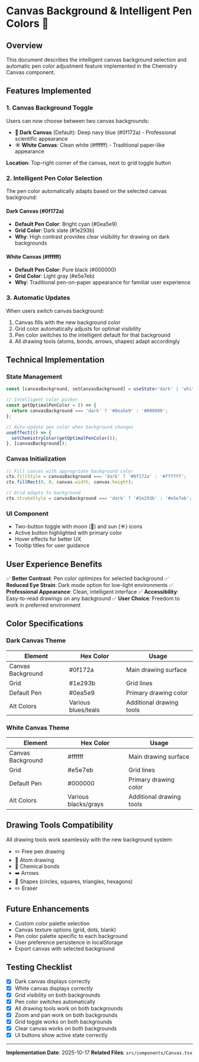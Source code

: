 # Canvas Background & Intelligent Pen Colors 🎨

## Overview
This document describes the intelligent canvas background selection and automatic pen color adjustment feature implemented in the Chemistry Canvas component.

## Features Implemented

### 1. Canvas Background Toggle
Users can now choose between two canvas backgrounds:
- **🌙 Dark Canvas** (Default): Deep navy blue (#0f172a) - Professional scientific appearance
- **☀️ White Canvas**: Clean white (#ffffff) - Traditional paper-like appearance

**Location**: Top-right corner of the canvas, next to grid toggle button

### 2. Intelligent Pen Color Selection
The pen color automatically adapts based on the selected canvas background:

#### Dark Canvas (#0f172a)
- **Default Pen Color**: Bright cyan (#0ea5e9)
- **Grid Color**: Dark slate (#1e293b)
- **Why**: High contrast provides clear visibility for drawing on dark backgrounds

#### White Canvas (#ffffff)
- **Default Pen Color**: Pure black (#000000)
- **Grid Color**: Light gray (#e5e7eb)
- **Why**: Traditional pen-on-paper appearance for familiar user experience

### 3. Automatic Updates
When users switch canvas background:
1. Canvas fills with the new background color
2. Grid color automatically adjusts for optimal visibility
3. Pen color switches to the intelligent default for that background
4. All drawing tools (atoms, bonds, arrows, shapes) adapt accordingly

## Technical Implementation

### State Management
```typescript
const [canvasBackground, setCanvasBackground] = useState<'dark' | 'white'>('dark');

// Intelligent color picker
const getOptimalPenColor = () => {
  return canvasBackground === 'dark' ? '#0ea5e9' : '#000000';
};

// Auto-update pen color when background changes
useEffect(() => {
  setChemistryColor(getOptimalPenColor());
}, [canvasBackground]);
```

### Canvas Initialization
```typescript
// Fill canvas with appropriate background color
ctx.fillStyle = canvasBackground === 'dark' ? '#0f172a' : '#ffffff';
ctx.fillRect(0, 0, canvas.width, canvas.height);

// Grid adapts to background
ctx.strokeStyle = canvasBackground === 'dark' ? '#1e293b' : '#e5e7eb';
```

### UI Component
- Two-button toggle with moon (🌙) and sun (☀️) icons
- Active button highlighted with primary color
- Hover effects for better UX
- Tooltip titles for user guidance

## User Experience Benefits

✅ **Better Contrast**: Pen color optimizes for selected background
✅ **Reduced Eye Strain**: Dark mode option for low-light environments
✅ **Professional Appearance**: Clean, intelligent interface
✅ **Accessibility**: Easy-to-read drawings on any background
✅ **User Choice**: Freedom to work in preferred environment

## Color Specifications

### Dark Canvas Theme
| Element | Hex Color | Usage |
|---------|-----------|-------|
| Canvas Background | #0f172a | Main drawing surface |
| Grid | #1e293b | Grid lines |
| Default Pen | #0ea5e9 | Primary drawing color |
| Alt Colors | Various blues/teals | Additional drawing tools |

### White Canvas Theme
| Element | Hex Color | Usage |
|---------|-----------|-------|
| Canvas Background | #ffffff | Main drawing surface |
| Grid | #e5e7eb | Grid lines |
| Default Pen | #000000 | Primary drawing color |
| Alt Colors | Various blacks/grays | Additional drawing tools |

## Drawing Tools Compatibility
All drawing tools work seamlessly with the new background system:
- ✏️ Free pen drawing
- 🧬 Atom drawing
- 🔗 Chemical bonds
- ➡️ Arrows
- 🔵 Shapes (circles, squares, triangles, hexagons)
- ✏️ Eraser

## Future Enhancements
- Custom color palette selection
- Canvas texture options (grid, dots, blank)
- Pen color palette specific to each background
- User preference persistence in localStorage
- Export canvas with selected background

## Testing Checklist
- [x] Dark canvas displays correctly
- [x] White canvas displays correctly
- [x] Grid visibility on both backgrounds
- [x] Pen color switches automatically
- [x] All drawing tools work on both backgrounds
- [x] Zoom and pan work on both backgrounds
- [x] Grid toggle works on both backgrounds
- [x] Clear canvas works on both backgrounds
- [x] UI buttons show active state correctly

---
**Implementation Date**: 2025-10-17
**Related Files**: `src/components/Canvas.tsx`
